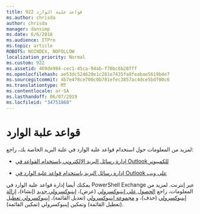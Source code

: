 ```yaml
---
title: 922 قواعد علبة الوارد
ms.author: chrisda
author: chrisda
manager: dansimp
ms.date: 6/6/2018
ms.audience: ITPro
ms.topic: article
ROBOTS: NOINDEX, NOFOLLOW
localization_priority: Normal
ms.custom: 922
ms.assetid: 469de984-cec1-45ca-94ab-f70bc6b28fff
ms.openlocfilehash: ae53dc524620e1c281e7435fa8feabae5619b4e7
ms.sourcegitcommit: 4b7e478ce700c0b781efec3857ac4dce5bdf00c6
ms.translationtype: MT
ms.contentlocale: ar-SA
ms.lasthandoff: 06/07/2019
ms.locfileid: "34751868"
---
```

# <a name="inbox-rules"></a>قواعد علبة الوارد

لمزيد من المعلومات حول استخدام قواعد علبة الوارد في علبة البريد الخاصة بك، راجع:

- [إدارة رسائل البريد الإلكتروني باستخدام القواعد في Outlook للكمبيوتر](https://support.office.com/article/c24f5dea-9465-4df4-ad17-a50704d66c59.aspx)

- [إدارة رسائل البريد باستخدام قواعد علبة الوارد في Outlook على ويب](https://support.office.com/article/8400435c-f14e-4272-9004-1548bb1848f2.aspx)

يمكنك أيضا إدارة قواعد علبة الوارد في PowerShell Exchange عبر إنترنت. لمزيد من المعلومات، راجع [الحصول على إينبوكسرولي](https://docs.microsoft.com/powershell/module/exchange/mailboxes/get-inboxrule) (عرض)، [إينبوكسرولي جديد](https://docs.microsoft.com/powershell/module/exchange/mailboxes/new-inboxrule) (إنشاء)، [إزالة إينبوكسرولي](https://docs.microsoft.com/powershell/module/exchange/mailboxes/remove-inboxrule) (حذف)، و [مجموعة إينبوكسرولي](https://docs.microsoft.com/powershell/module/exchange/mailboxes/set-inboxrule) (تعديل القائمة)، [إينبوكسرولي تعطيل](https://docs.microsoft.com/powershell/module/exchange/mailboxes/disable-inboxrule) (تعطيل القائمة) وتمكين إينبوكسرولي [ ](https://docs.microsoft.com/powershell/module/exchange/mailboxes/enable-inboxrule)(تمكين القائمة).
